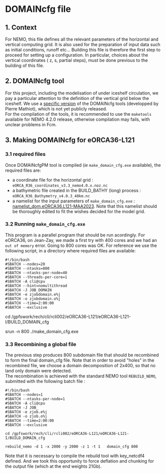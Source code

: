 # DOMAINcfg file
## 1. Context
For NEMO, this file defines all the relevant parameters of the horizontal and vertical computing grid. It is also used for the preparation of input data such as initial conditions, runoff etc... Building this file is therefore the first step to proceed for setting up a configuration. In particular, choices about the vertical coordinates ( z, s, partial steps), must be done previous to the building of this file. 
## 2. DOMAINcfg tool
For this project, including the modelisation of under iceshelf circulation, we pay a particular
attention to the definition of the vertical grid below the iceshelf.  We use a
[specific version](SOURCES/DOMAINcfgPM)  of the DOMAINcfg tools (developped by Pierre Mathiot),
which is not yet publicly released.  
For the compilation of the tools, it is recommended to use the `maketools` available for NEMO 4.2.0 release, otherwise compilation may fails, with unclear problems in Fcm.
## 3. Making DOMAINcfg for eORCA36-L121
### 3.1 required files
Once DOMAINcfgPM tool is compiled (*ie* `make_domain_cfg.exe` available), the required files are:
  * a coordinate file for the horizontal grid : `eORCA_R36_coordinates_v3.3_nemo4.0.x.noz.nc`
  * a bathymetric file created in the BUILD_BATHY (long) process : `eORCA_R36_Bathymetry_v4.0.3_40km.nc`
  * a namelist for the input parameters of `make_domain_cfg.exe` : [namelist_dom.eORCA36.L121-MAA2023](SOURCES/NAMELIST/namelist_dom.eORCA36.L121-MAA2023). Note that this namelist should be thoroughly edited to fit the wishes decided for the model grid.
### 3.2 Running  `make_domain_cfg.exe`
 This program is a parallel program that should be run acordingly. For eORCA36, on Jean-Zay, we made a first try with 400 cores and we had an `out of memory` error. Going to 800 cores was OK. For reference we use the following script, in a directory where required files are available:

```
#!/bin/bash
#SBATCH --nodes=20
#SBATCH --ntasks=800
#SBATCH --ntasks-per-node=40
#SBATCH --threads-per-core=1
#SBATCH -A cli@cpu
#SBATCH --hint=nomultithread
#SBATCH -J JOB_DOMAIN
#SBATCH -e zjobdomain.e%j
#SBATCH -o zjobdomain.o%j
#SBATCH --time=2:00:00
#SBATCH --exclusive
```

cd /gpfswork/rech/cli/rcli002/eORCA36-L121/eORCA36-L121-I/BUILD_DOMAIN_cfg

srun -n 800 ./make_domain_cfg.exe

### 3.3 Recombining a global file
The previous step produces 800 subdomain file that should be recombined to form the final domain_cfg
file. Note that in order to avoid "holes" in the recombined file, we choose a domain decomposition of 2x400, so that no land only domain were detected.  
The recombination is achieved with the standard NEMO tool `REBUILD_NEMO`, submitted with the following batch file :

```
#!/bin/bash
#SBATCH --nodes=1
#SBATCH --ntasks-per-node=1
#SBATCH -A cli@cpu
#SBATCH -J JOB_
#SBATCH -e zjob.e%j
#SBATCH -o zjob.o%j
#SBATCH --time=2:00:00
#SBATCH --exclusive

cd /gpfswork/rech/cli/rcli002/eORCA36-L121/eORCA36-L121-I/BUILD_DOMAIN_cfg

rebuild_nemo -d 1 -x 2000 -y 2000 -z 1 -t 1   domain_cfg 800

```
 Note that it is necessary to compile the rebuild tool with key_netcdf4 defined. And we took this
opportunity to force deflation and chunking for the output file (which at the end weights 21Gb).



